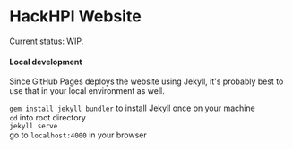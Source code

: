 # HackHPI Website
Current status: WIP.

#### Local development
Since GitHub Pages deploys the website using Jekyll, it's probably best to use that in your local environment as well.

`gem install jekyll bundler` to install Jekyll once on your machine  
`cd` into root directory  
`jekyll serve`  
go to `localhost:4000` in your browser  
